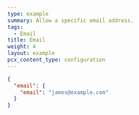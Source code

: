 ```yaml
---
type: example
summary: Allow a specific email address.
tags:
  - Email
title: Email
weight: 4
layout: example
pcx_content_type: configuration
---
```


```json
{
  "email": {
    "email": "james@example.com"
  }
}
```
